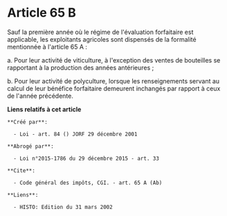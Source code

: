 # Article 65 B

Sauf la première année où le régime de l'évaluation forfaitaire est applicable, les exploitants agricoles sont dispensés de
la formalité mentionnée à l'article 65 A : 

a. Pour leur activité de viticulture, à l'exception des ventes de bouteilles se rapportant à la production des années
antérieures ; 

b. Pour leur activité de polyculture, lorsque les renseignements servant au calcul de leur bénéfice forfaitaire demeurent
inchangés par rapport à ceux de l'année précédente.

**Liens relatifs à cet article**

	**Créé par**:

	  - Loi - art. 84 () JORF 29 décembre 2001

	**Abrogé par**:

	  - Loi n°2015-1786 du 29 décembre 2015 - art. 33

	**Cite**:

	  - Code général des impôts, CGI. - art. 65 A (Ab)

	**Liens**:

	  - HISTO: Edition du 31 mars 2002
